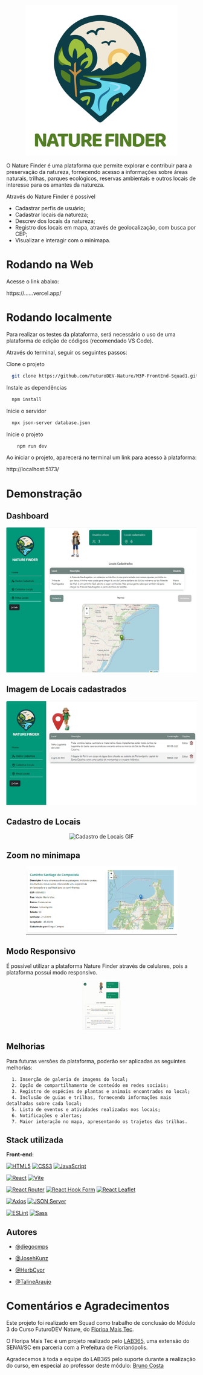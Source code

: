 <p align="center">
  <img src="src/assets/imagens/logo2.png" alt="Dashboard Screenshot" width="400" />
</p>


O Nature Finder é uma plataforma que permite explorar e contribuir para a preservação da natureza, fornecendo acesso a informações sobre áreas naturais, trilhas, parques ecológicos, reservas ambientais e outros locais de interesse para os amantes da natureza.

Através do Nature Finder é possível

* Cadastrar perfis de usuário;
* Cadastrar locais da natureza;
* Descrev dos locais da natureza;
* Registro dos locais em mapa, através de geolocalização, com busca por CEP;
* Visualizar e interagir com o minimapa.

# Rodando na Web

Acesse o link abaixo:

https://......vercel.app/


# Rodando localmente

Para realizar os testes da plataforma, será necessário o uso de uma plataforma de edição de códigos (recomendado VS Code).

Através do terminal, seguir os seguintes passos:

Clone o projeto

```bash
  git clone https://github.com/FuturoDEV-Nature/M3P-FrontEnd-Squad1.git
```

Instale as dependências

```bash
  npm install
```

Inicie o servidor

```bash
  npx json-server database.json
```

Inicie o projeto

```bash
    npm run dev
```

Ao iniciar o projeto, aparecerá no terminal um link para acesso à plataforma:

http://localhost:5173/




# Demonstração

## Dashboard

<p align="center">
<img src="src/assets/readme-images/dashboard.jpg" alt="Dashboard Screenshot" width="600" />
</p>

## Imagem de Locais cadastrados

<p align="center">
<img src="src/assets/readme-images/localidades.jpg" alt="Locais Cadastrados Screenshot" width="600" />
</p>

## Cadastro de Locais

<p align="center">
<img src="src/assets/readme-images/CEP%20AUTOMÁTICO.gif" alt="Cadastro de Locais GIF" width="300" />
</p>

## Zoom no minimapa

<p align="center">
<img src="src/assets/readme-images/MINIMAPA.gif" alt="Zoom no Minimapa GIF" width="400" />
</p>



## Modo Responsivo

É possível utilizar a plataforma Nature Finder através de celulares, pois a plataforma possui modo responsivo.

<p align="center">
<img src="src/assets/readme-images/sidebar-responsivo.gif" alt="App Screenshot" width=20% />
</p>

## Melhorias

Para futuras versões da plataforma, poderão ser aplicadas as seguintes melhorias:

      1. Inserção de galeria de imagens do local;
      2. Opção de compartilhamento de conteúdo em redes sociais;
      3. Registro de espécies de plantas e animais encontrados no local;
      4. Inclusão de guias e trilhas, fornecendo informações mais detalhadas sobre cada local;
      5. Lista de eventos e atividades realizadas nos locais;
      6. Notificações e alertas;
      7. Maior interação no mapa, apresentando os trajetos das trilhas.
 


## Stack utilizada

**Front-end:** 

[![HTML5](https://img.shields.io/badge/HTML5-E34F26?style=for-the-badge&logo=html5&logoColor=white)](https://developer.mozilla.org/docs/Web/HTML)
[![CSS3](https://img.shields.io/badge/CSS3-1572B6?style=for-the-badge&logo=css3&logoColor=white)](https://developer.mozilla.org/docs/Web/CSS)
[![JavaScript](https://img.shields.io/badge/JavaScript-F7DF1E?style=for-the-badge&logo=javascript&logoColor=black)](https://developer.mozilla.org/docs/Web/JavaScript)

[![React](https://img.shields.io/badge/React-20232A?style=for-the-badge&logo=react&logoColor=61DAFB)](https://react.dev/) 
[![Vite](https://img.shields.io/badge/Vite-646CFF?style=for-the-badge&logo=vite&logoColor=white)](https://vitejs.dev/guide/)

[![React Router](https://img.shields.io/badge/React_Router-CA4245?style=for-the-badge&logo=react-router&logoColor=white)](https://reactrouter.com/en/main) 
[![React Hook Form](https://img.shields.io/badge/React--Hook--Form-EC5990?style=for-the-badge&logo=reacthookform&logoColor=white)](https://react-hook-form.com/) 
[![React Leaflet](https://img.shields.io/badge/React_Leaflet-199900?style=for-the-badge&logo=leaflet&logoColor=white)](https://react-leaflet.js.org/) 

[![Axios](https://img.shields.io/badge/Axios-5A29E4?style=for-the-badge&logo=axios&logoColor=white)](https://www.npmjs.com/package/axios) 
[![JSON Server](https://img.shields.io/badge/JSON_Server-323330?style=for-the-badge&logo=json&logoColor=white)](https://www.npmjs.com/package/json-server) 

[![ESLint](https://img.shields.io/badge/ESLint-4B32C3?style=for-the-badge&logo=eslint&logoColor=white)](https://eslint.org/) 
[![Sass](https://img.shields.io/badge/Sass-CC6699?style=for-the-badge&logo=sass&logoColor=white)](https://sass-lang.com/)


## Autores

- [@diegocmps](https://github.com/diegocmps)

- [@JosehKunz](https://github.com/JosehKunz)

- [@HerbCyor](https://github.com/HerbCyor)

- [@TalineAraujo](https://github.com/TalineAraujo)




# Comentários e Agradecimentos

Este projeto foi realizado em Squad como trabalho de conclusão do Módulo 3 do Curso FuturoDEV Nature, do [Floripa Mais Tec](https://floripamaistec.pmf.sc.gov.br/).

O Floripa Mais Tec é um projeto realizado pelo [LAB365](https://lab365.tech/), uma extensão do SENAI/SC em parceria com a Prefeitura de Florianópolis.

Agradecemos à toda a equipe do LAB365 pelo suporte durante a realização do curso, em especial ao professor deste módulo: [Bruno Costa](https://github.com/bruno-Costa-fig)
